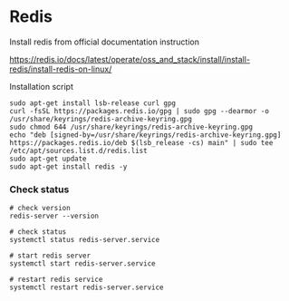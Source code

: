 # Redis

Install redis from official documentation instruction

https://redis.io/docs/latest/operate/oss_and_stack/install/install-redis/install-redis-on-linux/

Installation script
```shell
sudo apt-get install lsb-release curl gpg
curl -fsSL https://packages.redis.io/gpg | sudo gpg --dearmor -o /usr/share/keyrings/redis-archive-keyring.gpg
sudo chmod 644 /usr/share/keyrings/redis-archive-keyring.gpg
echo "deb [signed-by=/usr/share/keyrings/redis-archive-keyring.gpg] https://packages.redis.io/deb $(lsb_release -cs) main" | sudo tee /etc/apt/sources.list.d/redis.list
sudo apt-get update
sudo apt-get install redis -y
```

### Check status

```shell
# check version
redis-server --version

# check status
systemctl status redis-server.service

# start redis server
systemctl start redis-server.service

# restart redis service
systemctl restart redis-server.service
```